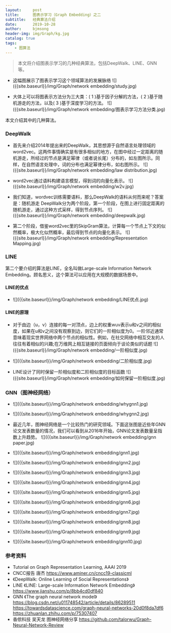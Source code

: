 ```yaml
---
layout:     post
title:      图表示学习（Graph Embedding）之二
subtitle:   经典算法介绍
date:       2019-10-28
author:     bjmsong
header-img: img/Graph/kg.jpg
catalog: true
tags:
    - 图算法
---
```

>本文将介绍图表示学习的几种经典算法，包括DeepWalk、LINE、GNN等。

<ul> 
<li markdown="1"> 
这幅图展示了图表示学习这个领域算法的发展脉络
![]({{site.baseurl}}/img/Graph/network embedding/study.jpg) 
</li> 
</ul> 


<ul> 
<li markdown="1"> 
大体上可以将图表示方法分为三大类：( 1 )基于因子分解的方法，( 2 )基于随机游走的方法，以及( 3 )基于深度学习的方法。
![]({{site.baseurl}}/img/Graph/network embedding/图表示学习方法分类.jpg) 
</li> 
</ul> 


本文介绍其中的几种算法。

### DeepWalk
<ul> 
<li markdown="1"> 
首先来介绍2014年提出来的DeepWalk，其思想源于自然语言处理领域的word2vec。这两件事情确实是有很多相似的地方，在图中经过一定距离的随机游走，所经过的节点是满足幂律（或者说长尾）分布的，如左图所示。同样，在自然语言处理中，词的分布也满足幂律分布，如右图所示。
![]({{site.baseurl}}/img/Graph/network embedding/law distribution.jpg) 
</li> 
</ul> 

<ul> 
<li markdown="1"> 
word2vec通过语料构建语言模型，得到词的向量化表示。
![]({{site.baseurl}}/img/Graph/network embedding/w2v.jpg) 
</li> 
</ul> 


<ul> 
<li markdown="1"> 
我们知道，wordvec训练需要语料，那么DeepWalk的语料从何而来呢？答案是：随机游走
DeepWalk分为两个阶段，第一个阶段，在图上进行固定距离的随机游走，通过这种方式采样，得到节点序列。
![]({{site.baseurl}}/img/Graph/network embedding/deepwalk.jpg) 
</li> 
</ul> 

<ul> 
<li markdown="1"> 
第二个阶段，借鉴word2vec里的SkipGram算法，计算每一个节点上下文的似然概率，极大化似然概率，最后得到节点的向量化表示。
![]({{site.baseurl}}/img/Graph/network embedding/Representation Mapping.jpg) 
</li> 
</ul> 



### LINE

第二个要介绍的算法是LINE，全名叫做Large-scale Information Network Embedding。顾名思义，这个算法可以应用在大规模的数据场景中。


#### LINE的优点


<ul> 
<li markdown="1"> 
![]({{site.baseurl}}/img/Graph/network embedding/LINE优点.jpg) 
</li> 
</ul> 


#### LINE的原理

<ul> 
<li markdown="1"> 
对于由边（u，v）连接的每一对顶点，边上的权重wuv表示u和v之间的相似度，如果在u和v之间没有观察到边，则它们的一阶相似度为0。一阶邻近通常意味着现实世界网络中两个节点的相似性。例如，在社交网络中相互交友的人往往有着相似的兴趣;在万维网上相互链接的页面倾向于谈论类似的话题
![]({{site.baseurl}}/img/Graph/network embedding/一阶相似度.jpg) 
</li> 
</ul> 


<ul> 
<li markdown="1"> 
![]({{site.baseurl}}/img/Graph/network embedding/二阶相似度.jpg) 
</li> 
</ul> 


<ul> 
<li markdown="1"> 
LINE设计了同时保留一阶相似度和二阶相似度的目标函数
![]({{site.baseurl}}/img/Graph/network embedding/如何保留一阶相似度.jpg) 
</li> 
</ul> 



### GNN（图神经网络）
<ul> 
<li markdown="1"> 
![]({{site.baseurl}}/img/Graph/network embedding/whygnn1.jpg) 
</li> 
</ul> 

<ul> 
<li markdown="1"> 
![]({{site.baseurl}}/img/Graph/network embedding/whygnn2.jpg) 
</li> 
</ul> 


<ul> 
<li markdown="1"> 
最近几年，图神经网络是一个比较热门的研究领域。下面这张图是近些年GNN论文发表数量的情况，我们可以看到从2016年开始，GNN论文发表数量呈指数上升趋势。
![]({{site.baseurl}}/img/Graph/network embedding/gnn paper.jpg) 
</li> 
</ul> 

<ul> 
<li markdown="1"> 
![]({{site.baseurl}}/img/Graph/network embedding/gnn1.jpg) 
</li> 
</ul> 

<ul> 
<li markdown="1"> 
![]({{site.baseurl}}/img/Graph/network embedding/gnn2.jpg) 
</li> 
</ul> 

<ul> 
<li markdown="1"> 
![]({{site.baseurl}}/img/Graph/network embedding/gnn3.jpg) 
</li> 
</ul> 

<ul> 
<li markdown="1"> 
![]({{site.baseurl}}/img/Graph/network embedding/gnn4.jpg) 
</li> 
</ul> 

<ul> 
<li markdown="1"> 
![]({{site.baseurl}}/img/Graph/network embedding/gnn5.jpg) 
</li> 
</ul> 

<ul> 
<li markdown="1"> 
![]({{site.baseurl}}/img/Graph/network embedding/gnn6.jpg) 
</li> 
</ul> 

<ul> 
<li markdown="1"> 
![]({{site.baseurl}}/img/Graph/network embedding/gnn7.jpg) 
</li> 
</ul> 

<ul> 
<li markdown="1"> 
![]({{site.baseurl}}/img/Graph/network embedding/gnn8.jpg) 
</li> 
</ul> 

<ul> 
<li markdown="1"> 
![]({{site.baseurl}}/img/Graph/network embedding/gnn9.jpg) 
</li> 
</ul> 

<ul> 
<li markdown="1"> 
![]({{site.baseurl}}/img/Graph/network embedding/gnn10.jpg) 
</li> 
</ul> 


### 参考资料
- Tutorial on Graph Representation Learning, AAAI 2019
- CNCC报告 唐杰 
https://www.aminer.cn/cncc19-classicml
- 《DeepWalk: Online Learning of Social Representations》
- LINE 
《LINE: Large-scale Information Network Embedding》
https://www.jianshu.com/p/8bb4cd0df840
- GNN
《The graph neural network model》
https://blog.csdn.net/u011748542/article/details/86289511
https://towardsdatascience.com/graph-neural-networks-20d0f8da7df6
https://zhuanlan.zhihu.com/p/75307407
- 香侬科技 吴天龙 图神经网络分享
https://github.com/talorwu/Graph-Neural-Network-Review



